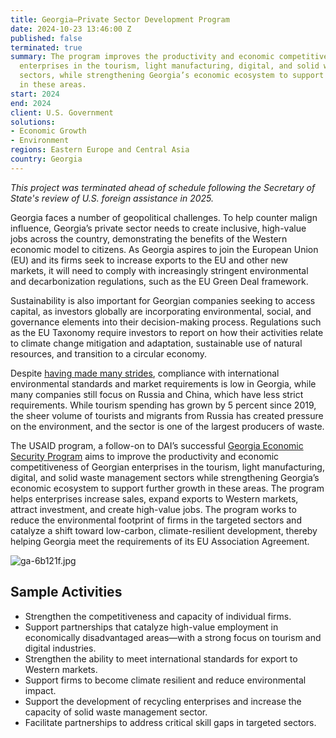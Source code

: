 ```yaml
---
title: Georgia—Private Sector Development Program
date: 2024-10-23 13:46:00 Z
published: false
terminated: true
summary: The program improves the productivity and economic competitiveness of Georgian
  enterprises in the tourism, light manufacturing, digital, and solid waste management
  sectors, while strengthening Georgia’s economic ecosystem to support further growth
  in these areas.
start: 2024
end: 2024
client: U.S. Government
solutions:
- Economic Growth
- Environment
regions: Eastern Europe and Central Asia
country: Georgia
---
```


<aside><em>This project was terminated ahead of schedule following the Secretary of State's review of U.S. foreign assistance in 2025.</em></aside>

Georgia faces a number of geopolitical challenges. To help counter malign influence, Georgia’s private sector needs to create inclusive, high-value jobs across the country, demonstrating the benefits of the Western economic model to citizens. As Georgia aspires to join the European Union (EU) and its firms seek to increase exports to the EU and other new markets, it will need to comply with increasingly stringent environmental and decarbonization regulations, such as the EU Green Deal framework.

Sustainability is also important for Georgian companies seeking to access capital, as investors globally are incorporating environmental, social, and governance elements into their decision-making process. Regulations such as the EU Taxonomy require investors to report on how their activities relate to climate change mitigation and adaptation, sustainable use of natural resources, and transition to a circular economy.

Despite [having made many strides](https://www.dai.com/our-work/projects/georgia-usaid-economic-security-program-georgia-esp), compliance with international environmental standards and market requirements is low in Georgia, while many companies still focus on Russia and China, which have less strict requirements. While tourism spending has grown by 5 percent since 2019, the sheer volume of tourists and migrants from Russia has created pressure on the environment, and the sector is one of the largest producers of waste.

The USAID program, a follow-on to DAI’s successful [Georgia Economic Security Program](https://www.dai.com/our-work/projects/georgia-usaid-economic-security-program-georgia-esp) aims to improve the productivity and economic competitiveness of Georgian enterprises in the tourism, light manufacturing, digital, and solid waste management sectors while strengthening Georgia’s economic ecosystem to support further growth in these areas. The program helps enterprises increase sales, expand exports to Western markets, attract investment, and create high-value jobs. The program works to reduce the environmental footprint of firms in the targeted sectors and catalyze a shift toward low-carbon, climate-resilient development, thereby helping Georgia meet the requirements of its EU Association Agreement.

![ga-6b121f.jpg](/uploads/ga-6b121f.jpg)

## Sample Activities

* Strengthen the competitiveness and capacity of individual firms.
* Support partnerships that catalyze high-value employment in economically disadvantaged areas—with a strong focus on tourism and digital industries.
* Strengthen the ability to meet international standards for export to Western markets.
* Support firms to become climate resilient and reduce environmental impact.
* Support the development of recycling enterprises and increase the capacity of solid waste management sector.
* Facilitate partnerships to address critical skill gaps in targeted sectors.
